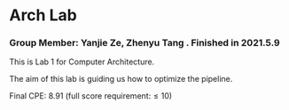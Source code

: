 # Arch Lab
### Group Member: Yanjie Ze, Zhenyu Tang . Finished in 2021.5.9

This is Lab 1 for Computer Architecture.

The aim of this lab is guiding us how to optimize the pipeline.

Final CPE: 8.91 (full score requirement:$\leq 10$)

